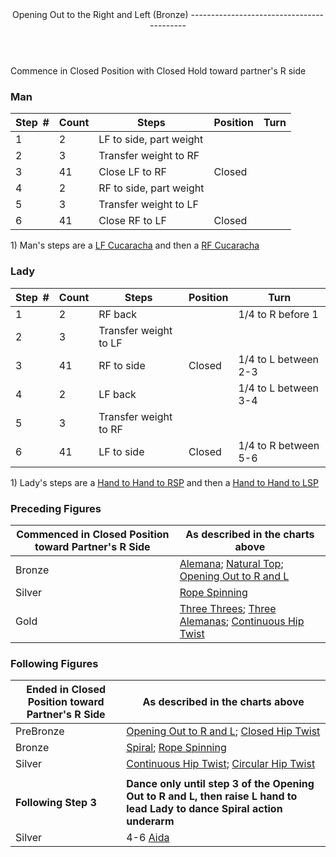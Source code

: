 <header>Opening Out to the Right and Left (Bronze)
------------------------------------------

 </header>Commence in Closed Position with Closed Hold toward partner's R side

### Man

 | **Step<span style="color:white">\_</span>\#** | **Count** | **Steps** | **Position** | **Turn** |
|---|---|---|---|---|
| 1 | 2 | LF to side, part weight |  |  |
| 2 | 3 | Transfer weight to RF |  |  |
| 3 | 41 | Close LF to RF | Closed |  |
| 4 | 2 | RF to side, part weight |  |  |
| 5 | 3 | Transfer weight to LF |  |  |
| 6 | 41 | Close RF to LF | Closed |  |

1\) Man's steps are a [LF Cucaracha](cucaracha.md) and then a [RF Cucaracha](cucaracha.md)

### Lady

 | ****Step<span style="color:white">\_</span>\#**** | **Count** | **Steps** | **Position** | **Turn** |
|---|---|---|---|---|
| 1 | 2 | RF back |  | 1/4 to R before 1 |
| 2 | 3 | Transfer weight to LF |  |  |
| 3 | 41 | RF to side | Closed | 1/4 to L between 2-3 |
| 4 | 2 | LF back |  | 1/4 to L between 3-4 |
| 5 | 3 | Transfer weight to RF |  |  |
| 6 | 41 | LF to side | Closed | 1/4 to R between 5-6 |

1\) Lady's steps are a [Hand to Hand to RSP](hand_to_hand.md) and then a [Hand to Hand to LSP](hand_to_hand.md)

### Preceding Figures

 | **Commenced in Closed Position toward Partner's R Side** | **As described in the charts above** |
|---|---|
| Bronze | [Alemana](alemana.md); [Natural Top](natural_top.md); [Opening Out to R and L](opening_out_LR.md) |
| Silver | [Rope Spinning](rope_spinning) |
| Gold | [Three Threes](three_threes.md); [Three Alemanas](three_alemanas.md); [Continuous Hip Twist](continuous_hip_twist.md) |

### Following Figures

 | **Ended in Closed Position toward Partner's R Side** | **As described in the charts above** |
|---|---|
| PreBronze | [Opening Out to R and L](opening_out_LR.md); [Closed Hip Twist](closed_hip.md) |
| Bronze | [Spiral](spiral.md); [Rope Spinning](rope_spinning.md) |
| Silver | [Continuous Hip Twist](continuous_hip_twist.md); [Circular Hip Twist](circular_hip_twist.md) |
|  |  |
| **Following Step 3** | **Dance only until step 3 of the Opening Out to R and L, then raise L hand to lead Lady to dance Spiral action underarm** |
| Silver | 4-6 [Aida](aida.md) |